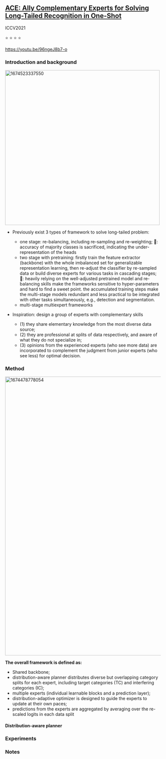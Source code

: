 ## [ACE: Ally Complementary Experts for Solving Long-Tailed Recognition in One-Shot](https://arxiv.org/abs/2108.02385)

ICCV2021 

⭐ ⭐ ⭐ ⭐

https://youtu.be/96ngeJ8b7-o

### Introduction and background

<img width="500" alt="1674523337550" src="https://user-images.githubusercontent.com/46414159/214193796-f68aa5db-8e10-4f98-ba2a-ef4ee1671342.png">

- Previously exist 3 types of framework to solve long-tailed problem:
  - one stage: re-balancing, including re-sampling and re-weighting; 🙅: accuracy of majority classes is sacrificed, indicating the under-representation of the heads
  - two stage with pretraining: firstly train the feature extractor (backbone) with the whole imbalanced set for generalizable representation learning, then re-adjust the classifier by re-sampled data or build diverse experts for various tasks in cascading stages; 🙅: heavily relying on the well-adjusted pretrained model and re-balancing skills make the frameworks sensitive to hyper-parameters and hard to find a sweet point. the accumulated training steps make the multi-stage models redundant and less practical to be integrated with other tasks simultaneously, e.g., detection and segmentation.
  - multi-stage multiexpert frameworks

- Inspiration: design a group of experts with complementary skills
  - (1) they share elementary knowledge from the most diverse data source; 
  - (2) they are professional at splits of data respectively, and aware of what they do not specialize in; 
  - (3) opinions from the experienced experts (who see more data) are incorporated to complement the judgment from junior experts (who see less) for optimal decision.

### Method
<img width="900" alt="1674478778054" src="https://user-images.githubusercontent.com/46414159/214045848-c70cec05-4f18-4215-be01-b793a7a769e1.png">

**The overall framework is defined as:**

- Shared backbone;
- distribution-aware planner distributes diverse but overlapping category splits for each expert, including target categories (TC) and interfering categories (IC);
- multiple experts (individual learnable blocks and a prediction layer);
- distribution-adaptive optimizer is designed to guide the experts to update at their own paces;
- predictions from the experts are aggregated by averaging
over the re-scaled logits in each data split

#### Distribution-aware planner

### Experiments

### Notes
